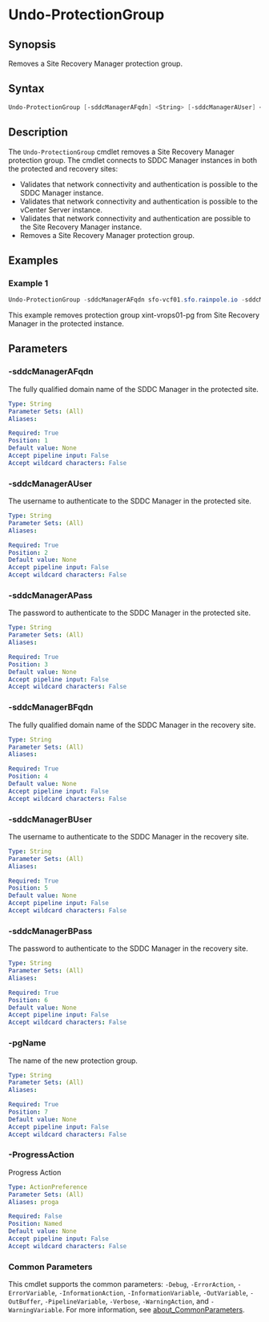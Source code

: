 # Undo-ProtectionGroup

## Synopsis

Removes a Site Recovery Manager protection group.

## Syntax

```powershell
Undo-ProtectionGroup [-sddcManagerAFqdn] <String> [-sddcManagerAUser] <String> [-sddcManagerAPass] <String> [-sddcManagerBFqdn] <String> [-sddcManagerBUser] <String> [-sddcManagerBPass] <String> [-pgName] <String> [-ProgressAction <ActionPreference>] [<CommonParameters>]
```

## Description

The `Undo-ProtectionGroup` cmdlet removes a Site Recovery Manager protection group.
The cmdlet connects to SDDC Manager instances in both the protected and recovery sites:

- Validates that network connectivity and authentication is possible to the SDDC Manager instance.
- Validates that network connectivity and authentication is possible to the vCenter Server instance.
- Validates that network connectivity and authentication are possible to the Site Recovery Manager instance.
- Removes a Site Recovery Manager protection group.

## Examples

### Example 1

```powershell
Undo-ProtectionGroup -sddcManagerAFqdn sfo-vcf01.sfo.rainpole.io -sddcManagerAUser administrator@vsphere.local -sddcManagerAPass VMw@re1! -sddcManagerBFqdn sfo-vcf01.sfo.rainpole.io -sddcManagerBUser administrator@vsphere.local -sddcManagerBPass VMw@re1! -pgName xint-vrops01-pg
```

This example removes protection group xint-vrops01-pg from Site Recovery Manager in the protected instance.

## Parameters

### -sddcManagerAFqdn

The fully qualified domain name of the SDDC Manager in the protected site.

```yaml
Type: String
Parameter Sets: (All)
Aliases:

Required: True
Position: 1
Default value: None
Accept pipeline input: False
Accept wildcard characters: False
```

### -sddcManagerAUser

The username to authenticate to the SDDC Manager in the protected site.

```yaml
Type: String
Parameter Sets: (All)
Aliases:

Required: True
Position: 2
Default value: None
Accept pipeline input: False
Accept wildcard characters: False
```

### -sddcManagerAPass

The password to authenticate to the SDDC Manager in the protected site.

```yaml
Type: String
Parameter Sets: (All)
Aliases:

Required: True
Position: 3
Default value: None
Accept pipeline input: False
Accept wildcard characters: False
```

### -sddcManagerBFqdn

The fully qualified domain name of the SDDC Manager in the recovery site.

```yaml
Type: String
Parameter Sets: (All)
Aliases:

Required: True
Position: 4
Default value: None
Accept pipeline input: False
Accept wildcard characters: False
```

### -sddcManagerBUser

The username to authenticate to the SDDC Manager in the recovery site.

```yaml
Type: String
Parameter Sets: (All)
Aliases:

Required: True
Position: 5
Default value: None
Accept pipeline input: False
Accept wildcard characters: False
```

### -sddcManagerBPass

The password to authenticate to the SDDC Manager in the recovery site.

```yaml
Type: String
Parameter Sets: (All)
Aliases:

Required: True
Position: 6
Default value: None
Accept pipeline input: False
Accept wildcard characters: False
```

### -pgName

The name of the new protection group.

```yaml
Type: String
Parameter Sets: (All)
Aliases:

Required: True
Position: 7
Default value: None
Accept pipeline input: False
Accept wildcard characters: False
```

### -ProgressAction

Progress Action

```yaml
Type: ActionPreference
Parameter Sets: (All)
Aliases: proga

Required: False
Position: Named
Default value: None
Accept pipeline input: False
Accept wildcard characters: False
```

### Common Parameters

This cmdlet supports the common parameters: `-Debug`, `-ErrorAction`, `-ErrorVariable`, `-InformationAction`, `-InformationVariable`, `-OutVariable`, `-OutBuffer`, `-PipelineVariable`, `-Verbose`, `-WarningAction`, and `-WarningVariable`. For more information, see [about_CommonParameters](http://go.microsoft.com/fwlink/?LinkID=113216).
